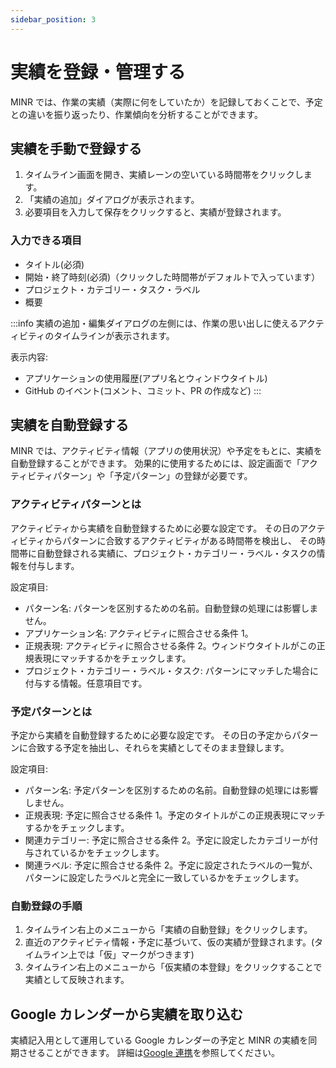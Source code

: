 ```yaml
---
sidebar_position: 3
---
```


# 実績を登録・管理する

MINR では、作業の実績（実際に何をしていたか）を記録しておくことで、予定との違いを振り返ったり、作業傾向を分析することができます。

## 実績を手動で登録する

1. タイムライン画面を開き、実績レーンの空いている時間帯をクリックします。
2. 「実績の追加」ダイアログが表示されます。
3. 必要項目を入力して保存をクリックすると、実績が登録されます。

### 入力できる項目

- タイトル(必須)
- 開始・終了時刻(必須)（クリックした時間帯がデフォルトで入っています）
- プロジェクト・カテゴリー・タスク・ラベル
- 概要

:::info
実績の追加・編集ダイアログの左側には、作業の思い出しに使えるアクティビティのタイムラインが表示されます。

表示内容:
- アプリケーションの使用履歴(アプリ名とウィンドウタイトル)
- GitHub のイベント(コメント、コミット、PR の作成など)
:::

## 実績を自動登録する

MINR では、アクティビティ情報（アプリの使用状況）や予定をもとに、実績を自動登録することができます。
効果的に使用するためには、設定画面で「アクティビティパターン」や「予定パターン」の登録が必要です。

### アクティビティパターンとは

アクティビティから実績を自動登録するために必要な設定です。
その日のアクティビティからパターンに合致するアクティビティがある時間帯を検出し、
その時間帯に自動登録される実績に、プロジェクト・カテゴリー・ラベル・タスクの情報を付与します。

設定項目:

- パターン名: パターンを区別するための名前。自動登録の処理には影響しません。
- アプリケーション名: アクティビティに照合させる条件 1。
- 正規表現: アクティビティに照合させる条件 2。ウィンドウタイトルがこの正規表現にマッチするかをチェックします。
- プロジェクト・カテゴリー・ラベル・タスク: パターンにマッチした場合に付与する情報。任意項目です。

### 予定パターンとは

予定から実績を自動登録するために必要な設定です。
その日の予定からパターンに合致する予定を抽出し、それらを実績としてそのまま登録します。

設定項目:

- パターン名: 予定パターンを区別するための名前。自動登録の処理には影響しません。
- 正規表現: 予定に照合させる条件 1。予定のタイトルがこの正規表現にマッチするかをチェックします。
- 関連カテゴリー: 予定に照合させる条件 2。予定に設定したカテゴリーが付与されているかをチェックします。
- 関連ラベル: 予定に照合させる条件 2。予定に設定されたラベルの一覧が、パターンに設定したラベルと完全に一致しているかをチェックします。

### 自動登録の手順

1. タイムライン右上のメニューから「実績の自動登録」をクリックします。
2. 直近のアクティビティ情報・予定に基づいて、仮の実績が登録されます。(タイムライン上では「仮」マークがつきます)
3. タイムライン右上のメニューから「仮実績の本登録」をクリックすることで実績として反映されます。

## Google カレンダーから実績を取り込む

実績記入用として運用している Google カレンダーの予定と MINR の実績を同期させることができます。
詳細は[Google 連携](../integrations/google)を参照してください。
